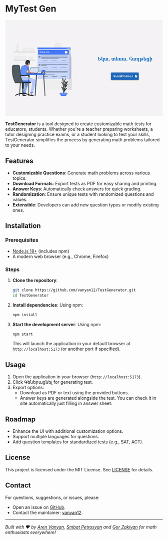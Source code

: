 
# MyTest Gen

![Demo](assets/Demo.gif)

**TestGenerator** is a tool designed to create customizable math tests for educators, students. Whether you're a teacher preparing worksheets, a tutor designing practice exams, or a student looking to test your skills, TestGenerator simplifies the process by generating math problems tailored to your needs.

## Features

- **Customizable Questions**: Generate math problems across various topics.
- **Download Formats**: Export tests as PDF for easy sharing and printing.
- **Answer Keys**: Automatically check answers for quick grading.
- **Randomization**: Ensure unique tests with randomized questions and values.
- **Extensible**: Developers can add new question types or modify existing ones.

## Installation

### Prerequisites
- [Node.js 18+](https://nodejs.org/en/download/) (includes npm)
- A modern web browser (e.g., Chrome, Firefox)

### Steps
1. **Clone the repository**:
   ```bash
   git clone https://github.com/vanyan12/TestGenerator.git
   cd TestGenerator
   ```
2. **Install dependencies**:
   Using npm:
   ```bash
   npm install
   ```
3. **Start the development server**:
   Using npm:
   ```bash
   npm start
   ```
   This will launch the application in your default browser at `http://localhost:5173` (or another port if specified).

## Usage

1. Open the application in your browser (`http://localhost:5173`).
2. Click Գեներացնել for generating test.
3. Export options:
   - Download as PDF or text using the provided buttons.
   - Answer keys are generated alongside the test. You can check it in site automatically just filling in answer sheet.

## Roadmap

- Enhance the UI with additional customization options.
- Support multiple languages for questions.
- Add question templates for standardized tests (e.g., SAT, ACT).

## License

This project is licensed under the MIT License. See [LICENSE](LICENSE) for details.

## Contact

For questions, suggestions, or issues, please:
- Open an issue on [GitHub](https://github.com/vanyan12/TestGenerator/issues).
- Contact the maintainer: [vanyan12](https://github.com/vanyan12).

---

*Built with ❤️ by [Aren Vanyan](https://github.com/vanyan12), [Smbat Petrosyan](https://github.com/SmbatPTRS) and [Gor Zakiyan](https://github.com/GorZakiyan) for math enthusiasts everywhere!*
